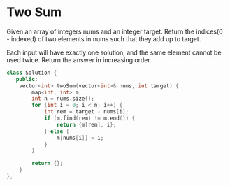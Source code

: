 # Two Sum

Given an array of integers nums and an integer target. Return the indices(0 - indexed) of two elements in nums such that they add up to target.

Each input will have exactly one solution, and the same element cannot be used twice. Return the answer in increasing order.

```cpp
class Solution {
   public:
    vector<int> twoSum(vector<int>& nums, int target) {
        map<int, int> m;
        int n = nums.size();
        for (int i = 0; i < n; i++) {
            int rem = target - nums[i];
            if (m.find(rem) != m.end()) {
                return {m[rem], i};
            } else {
                m[nums[i]] = i;
            }
        }

        return {};
    }
};
```

